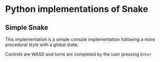 # Python implementations of Snake

## Simple Snake

This implementation is a simple console implementation following a more procedural style with a global state.

Controls are WASD and turns are completed by the user pressing `Enter`